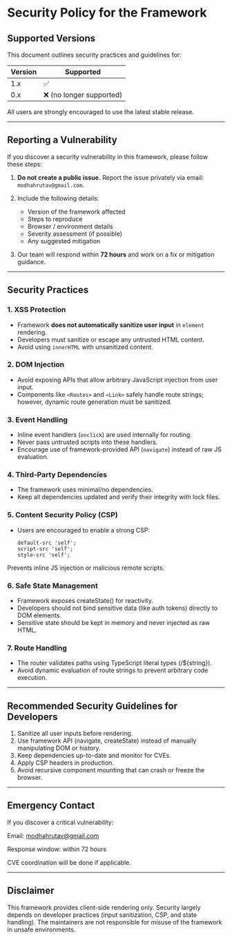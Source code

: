 # Security Policy for the Framework

## Supported Versions

This document outlines security practices and guidelines for:

| Version | Supported           |
|---------|-------------------|
| 1.x     | :white_check_mark: |
| 0.x     | :x: (no longer supported) |

All users are strongly encouraged to use the latest stable release.

---

## Reporting a Vulnerability

If you discover a security vulnerability in this framework, please follow these steps:

1. **Do not create a public issue.**
   Report the issue privately via email: `modhahrutav@gmail.com`.

3. Include the following details:
   - Version of the framework affected
   - Steps to reproduce
   - Browser / environment details
   - Severity assessment (if possible)
   - Any suggested mitigation

4. Our team will respond within **72 hours** and work on a fix or mitigation guidance.

---

## Security Practices

### 1. XSS Protection
- Framework **does not automatically sanitize user input** in `element` rendering.  
- Developers must sanitize or escape any untrusted HTML content.  
- Avoid using `innerHTML` with unsanitized content.

### 2. DOM Injection
- Avoid exposing APIs that allow arbitrary JavaScript injection from user input.  
- Components like `<Routes>` and `<Link>` safely handle route strings; however, dynamic route generation must be sanitized.

### 3. Event Handling
- Inline event handlers (`onclick`) are used internally for routing.  
- Never pass untrusted scripts into these handlers.  
- Encourage use of framework-provided API (`navigate`) instead of raw JS evaluation.

### 4. Third-Party Dependencies
- The framework uses minimal/no dependencies.  
- Keep all dependencies updated and verify their integrity with lock files.

### 5. Content Security Policy (CSP)
- Users are encouraged to enable a strong CSP:
  ```text
  default-src 'self';
  script-src 'self';
  style-src 'self';
  ```
Prevents inline JS injection or malicious remote scripts.

### 6. Safe State Management
- Framework exposes createState() for reactivity.
- Developers should not bind sensitive data (like auth tokens) directly to DOM elements.
- Sensitive state should be kept in memory and never injected as raw HTML.
  
### 7. Route Handling
- The router validates paths using TypeScript literal types (/${string}).
- Avoid dynamic evaluation of route strings to prevent arbitrary code execution.

---

## Recommended Security Guidelines for Developers

1. Sanitize all user inputs before rendering.
2. Use framework API (navigate, createState) instead of manually manipulating DOM or history.
3. Keep dependencies up-to-date and monitor for CVEs.
4. Apply CSP headers in production.
5. Avoid recursive component mounting that can crash or freeze the browser.

---

## Emergency Contact

If you discover a critical vulnerability:

Email: modhahrutav@gmail.com

Response window: within 72 hours

CVE coordination will be done if applicable.

---

## Disclaimer

This framework provides client-side rendering only.
Security largely depends on developer practices (input sanitization, CSP, and state handling).
The maintainers are not responsible for misuse of the framework in unsafe environments.  
